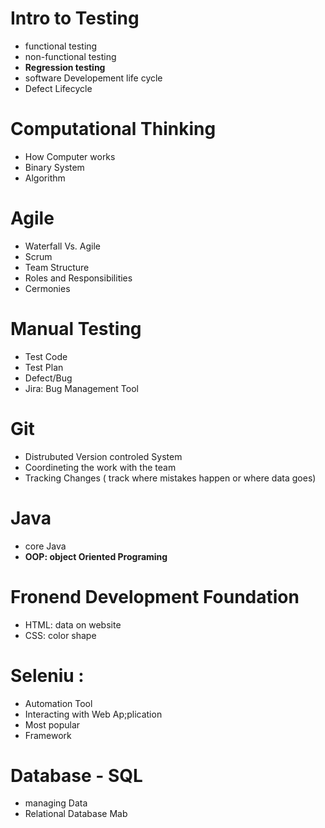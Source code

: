 # Intro to Testing
- functional testing
- non-functional testing
- **Regression testing**
- software Developement life cycle
- Defect Lifecycle
# Computational Thinking
- How Computer works
- Binary System
- Algorithm
# Agile
- Waterfall Vs. Agile
- Scrum
- Team Structure
- Roles and Responsibilities
- Cermonies
# Manual Testing
- Test Code
- Test Plan
- Defect/Bug
- Jira: Bug Management Tool
# Git
- Distrubuted Version controled System
- Coordineting the work with the team
- Tracking Changes ( track where mistakes happen or where data goes)
# Java
- core Java
- **OOP: object Oriented Programing**
# Fronend Development Foundation
- HTML: data on website
- CSS: color shape
# Seleniu :
- Automation Tool
- Interacting with Web Ap;plication
- Most popular
- Framework
# Database - SQL
- managing Data
- Relational Database Mab



